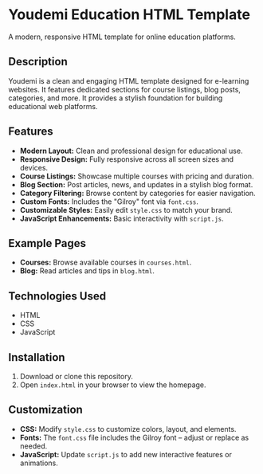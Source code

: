 # Youdemi Education HTML Template

A modern, responsive HTML template for online education platforms.

## Description

Youdemi is a clean and engaging HTML template designed for e-learning websites. It features dedicated sections for course listings, blog posts, categories, and more.  It provides a stylish foundation for building educational web platforms.

## Features

*   **Modern Layout:** Clean and professional design for educational use.
*   **Responsive Design:** Fully responsive across all screen sizes and devices.
*   **Course Listings:** Showcase multiple courses with pricing and duration.
*   **Blog Section:** Post articles, news, and updates in a stylish blog format.
*   **Category Filtering:** Browse content by categories for easier navigation.
*   **Custom Fonts:** Includes the "Gilroy" font via `font.css`.
*   **Customizable Styles:** Easily edit `style.css` to match your brand.
*   **JavaScript Enhancements:** Basic interactivity with `script.js`.

## Example Pages

*   **Courses:** Browse available courses in `courses.html`.
*   **Blog:** Read articles and tips in `blog.html`.

## Technologies Used

*   HTML
*   CSS
*   JavaScript

## Installation

1.  Download or clone this repository.
2.  Open `index.html` in your browser to view the homepage.

## Customization

*   **CSS:** Modify `style.css` to customize colors, layout, and elements.
*   **Fonts:** The `font.css` file includes the Gilroy font – adjust or replace as needed.
*   **JavaScript:** Update `script.js` to add new interactive features or animations.


